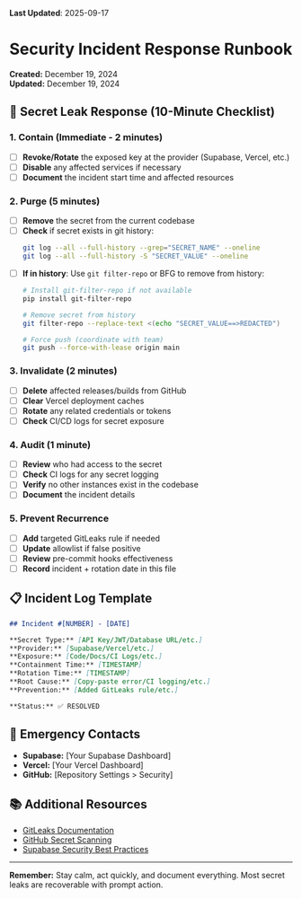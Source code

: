 **Last Updated**: 2025-09-17
# Security Incident Response Runbook

**Created:** December 19, 2024  
**Updated:** December 19, 2024

## 🚨 Secret Leak Response (10-Minute Checklist)

### 1. **Contain** (Immediate - 2 minutes)
- [ ] **Revoke/Rotate** the exposed key at the provider (Supabase, Vercel, etc.)
- [ ] **Disable** any affected services if necessary
- [ ] **Document** the incident start time and affected resources

### 2. **Purge** (5 minutes)
- [ ] **Remove** the secret from the current codebase
- [ ] **Check** if secret exists in git history:
  ```bash
  git log --all --full-history --grep="SECRET_NAME" --oneline
  git log --all --full-history -S "SECRET_VALUE" --oneline
  ```
- [ ] **If in history**: Use `git filter-repo` or BFG to remove from history:
  ```bash
  # Install git-filter-repo if not available
  pip install git-filter-repo
  
  # Remove secret from history
  git filter-repo --replace-text <(echo "SECRET_VALUE==>REDACTED")
  
  # Force push (coordinate with team)
  git push --force-with-lease origin main
  ```

### 3. **Invalidate** (2 minutes)
- [ ] **Delete** affected releases/builds from GitHub
- [ ] **Clear** Vercel deployment caches
- [ ] **Rotate** any related credentials or tokens
- [ ] **Check** CI/CD logs for secret exposure

### 4. **Audit** (1 minute)
- [ ] **Review** who had access to the secret
- [ ] **Check** CI logs for any secret logging
- [ ] **Verify** no other instances exist in the codebase
- [ ] **Document** the incident details

### 5. **Prevent Recurrence**
- [ ] **Add** targeted GitLeaks rule if needed
- [ ] **Update** allowlist if false positive
- [ ] **Review** pre-commit hooks effectiveness
- [ ] **Record** incident + rotation date in this file

## 📋 Incident Log Template

```markdown
## Incident #[NUMBER] - [DATE]

**Secret Type:** [API Key/JWT/Database URL/etc.]  
**Provider:** [Supabase/Vercel/etc.]  
**Exposure:** [Code/Docs/CI Logs/etc.]  
**Containment Time:** [TIMESTAMP]  
**Rotation Time:** [TIMESTAMP]  
**Root Cause:** [Copy-paste error/CI logging/etc.]  
**Prevention:** [Added GitLeaks rule/etc.]  

**Status:** ✅ RESOLVED
```

## 🔧 Emergency Contacts

- **Supabase:** [Your Supabase Dashboard]
- **Vercel:** [Your Vercel Dashboard]
- **GitHub:** [Repository Settings > Security]

## 📚 Additional Resources

- [GitLeaks Documentation](https://github.com/gitleaks/gitleaks)
- [GitHub Secret Scanning](https://docs.github.com/en/code-security/secret-scanning)
- [Supabase Security Best Practices](https://supabase.com/docs/guides/platform/security)

---

**Remember:** Stay calm, act quickly, and document everything. Most secret leaks are recoverable with prompt action.
